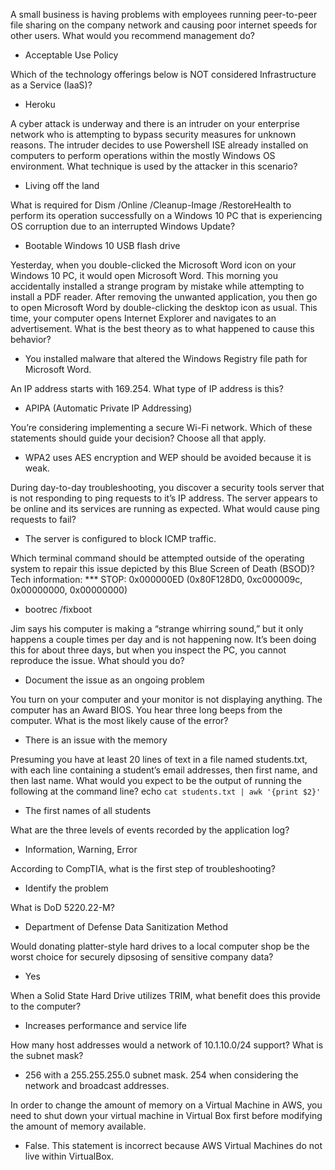 A small business is having problems with employees running peer-to-peer file sharing on the company network and causing poor internet speeds for other users. What would you recommend management do?
- Acceptable Use Policy

Which of the technology offerings below is NOT considered Infrastructure as a Service (IaaS)?
- Heroku

A cyber attack is underway and there is an intruder on your enterprise network who is attempting to bypass security measures for unknown reasons. The intruder decides to use Powershell ISE already installed on computers to perform operations within the mostly Windows OS environment. What technique is used by the attacker in this scenario?
- Living off the land

What is required for Dism /Online /Cleanup-Image /RestoreHealth to perform its operation successfully on a Windows 10 PC that is experiencing OS corruption due to an interrupted Windows Update?
- Bootable Windows 10 USB flash drive

Yesterday, when you double-clicked the Microsoft Word icon on your Windows 10 PC, it would open Microsoft Word. This morning you accidentally installed a strange program by mistake while attempting to install a PDF reader. After removing the unwanted application, you then go to open Microsoft Word by double-clicking the desktop icon as usual. This time, your computer opens Internet Explorer and navigates to an advertisement. What is the best theory as to what happened to cause this behavior?
- You installed malware that altered the Windows Registry file path for Microsoft Word.

An IP address starts with 169.254. What type of IP address is this?
- APIPA (Automatic Private IP Addressing)

You’re considering implementing a secure Wi-Fi network. Which of these statements should guide your decision? Choose all that apply.
- WPA2 uses AES encryption and WEP should be avoided because it is weak.

During day-to-day troubleshooting, you discover a security tools server that is not responding to ping requests to it’s IP address. The server appears to be online and its services are running as expected. What would cause ping requests to fail?
- The server is configured to block ICMP traffic.

Which terminal command should be attempted outside of the operating system to repair this issue depicted by this Blue Screen of Death (BSOD)?  Tech information: *** STOP: 0x000000ED (0x80F128D0, 0xc000009c, 0x00000000, 0x00000000)
- bootrec /fixboot

Jim says his computer is making a “strange whirring sound,” but it only happens a couple times per day and is not happening now. It’s been doing this for about three days, but when you inspect the PC, you cannot reproduce the issue. What should you do?
- Document the issue as an ongoing problem

You turn on your computer and your monitor is not displaying anything. The computer has an Award BIOS. You hear three long beeps from the computer. What is the most likely cause of the error?
- There is an issue with the memory

Presuming you have at least 20 lines of text in a file named students.txt, with each line containing a student’s email addresses, then first name, and then last name. What would you expect to be the output of running the following at the command line?
echo `cat students.txt | awk '{print $2}'`
- The first names of all students

What are the three levels of events recorded by the application log?
- Information, Warning, Error

According to CompTIA, what is the first step of troubleshooting?
- Identify the problem

What is DoD 5220.22-M?
- Department of Defense Data Sanitization Method

Would donating platter-style hard drives to a local computer shop be the worst choice for securely dipsosing of sensitive company data?
- Yes

When a Solid State Hard Drive utilizes TRIM, what benefit does this provide to the computer?
- Increases performance and service life

How many host addresses would a network of 10.1.10.0/24 support? What is the subnet mask?
- 256 with a 255.255.255.0 subnet mask.  254 when considering the network and broadcast addresses.

In order to change the amount of memory on a Virtual Machine in AWS, you need to shut down your virtual machine in Virtual Box first before modifying the amount of memory available.
- False. This statement is incorrect because AWS Virtual Machines do not live within VirtualBox.